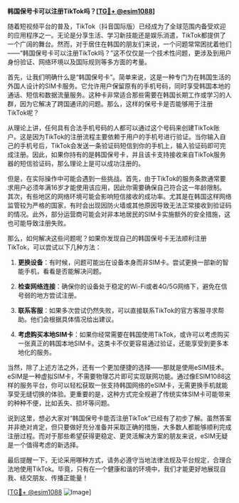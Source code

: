 **韩国保号卡可以注册TikTok吗？[[TG💪+ @esim1088](https://t.me/s/esim1088)]**

随着短视频平台的普及，TikTok（抖音国际版）已经成为了全球范围内备受欢迎的应用程序之一。无论是分享生活、学习新技能还是娱乐消遣，TikTok都提供了一个广阔的舞台。然而，对于居住在韩国的朋友们来说，一个问题常常困扰着他们——“韩国保号卡可以注册TikTok吗？”这不仅仅是一个技术性问题，更涉及到用户身份验证、网络环境以及国际规则等多方面的考量。

首先，让我们明确什么是“韩国保号卡”。简单来说，这是一种专门为在韩国生活的外国人设计的SIM卡服务。它允许用户保留原有的手机号码，同时享受韩国本地的通话、短信和数据流量服务。这种卡非常适合那些需要在韩国长期工作或学习的人群，因为它解决了跨国通讯的问题。那么，这样的保号卡是否能够用于注册TikTok呢？

从理论上讲，任何具有合法手机号码的人都可以通过这个号码来创建TikTok账户。这是因为TikTok的注册流程主要依赖于用户的手机号进行验证。当你输入自己的手机号后，TikTok会发送一条验证码短信到你的手机上，输入验证码即可完成注册。因此，如果你持有的是韩国保号卡，并且该卡支持接收来自TikTok服务器的短信验证码，那么理论上是可以成功注册的。

但是，在实际操作中可能会遇到一些挑战。首先，由于TikTok的服务条款通常要求用户必须年满16岁才能使用该应用，因此你需要确保自己符合这一年龄限制。其次，有些地区的网络环境可能会影响短信接收的成功率。尤其是在韩国这样网络监管较为严格的国家，有时会出现因防火墙或其他原因导致无法正常接收到验证码的情况。此外，部分运营商可能会对非本地居民的SIM卡实施额外的安全措施，这也可能导致注册失败。

那么，如何解决这些问题呢？如果你发现自己的韩国保号卡无法顺利注册TikTok，可以尝试以下几种方法：

1. **更换设备**：有时候，问题可能出在设备本身而非SIM卡。尝试更换一部新的智能手机，看看是否能解决问题。
   
2. **检查网络连接**：确保你的设备处于稳定的Wi-Fi或者4G/5G网络下，避免在信号弱的地方尝试注册。
   
3. **联系客服**：如果多次尝试仍然失败，可以直接联系TikTok的官方客服寻求帮助。他们会根据具体情况给出建议。
   
4. **考虑购买本地SIM卡**：如果你经常需要在韩国使用TikTok，或许可以考虑购买一张真正的韩国本地SIM卡。这类卡不仅更容易通过验证，还能享受到更多本地化的服务。

当然，除了上述方法之外，还有一个更加便捷的选择——那就是使用eSIM技术。eSIM是一种虚拟SIM卡，不需要物理芯片即可实现联网功能。通过像ESIM1088这样的服务平台，你可以轻松获取一张支持韩国网络的eSIM卡，无需更换手机就能享受无缝切换的体验。更重要的是，这种方式完全规避了传统实体SIM卡可能带来的种种不便，比如丢失、损坏等问题。

说到这里，想必大家对“韩国保号卡能否注册TikTok”已经有了初步了解。虽然答案并非绝对肯定，但只要做好充分准备并采取正确的措施，大多数人都能够顺利完成注册过程。而对于那些希望获得更稳定、更灵活解决方案的朋友来说，eSIM无疑是一个值得考虑的新选择。

最后提醒一下，无论采用哪种方式，请务必遵守当地法律法规及平台规定，合理合法地使用TikTok。毕竟，只有在一个健康和谐的环境中，我们才能更好地展现自我、结交朋友、传播正能量！

[[TG💪+ @esim1088](https://t.me/s/esim1088) ![Image](https://i.postimg.cc/4NQfJmqS/Snipaste-2025-05-13-00-14-12.png)]